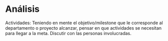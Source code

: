 # Análisis

Actividades: Teniendo en mente el objetivo/milestone que le corresponde al departamento o proyecto alcanzar, pensar en que actividades se necesitan para llegar a la meta. Discutir con las personas involucradas.
